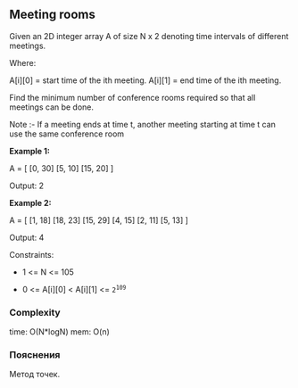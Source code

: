 ## Meeting rooms

Given an 2D integer array A of size N x 2 denoting time intervals of different meetings.

Where:

A[i][0] = start time of the ith meeting.
A[i][1] = end time of the ith meeting.

Find the minimum number of conference rooms required so that all meetings can be done.

Note :- If a meeting ends at time t, another meeting starting at time t can use the same conference room

**Example 1:**

A = [
    [0, 30]
    [5, 10]
    [15, 20]
]

Output: 2

**Example 2:**

A = [ 
    [1, 18]
    [18, 23]
    [15, 29]
    [4, 15]
    [2, 11]
    [5, 13]
]

Output: 4

Constraints:

* 1 <= N <= 105

* 0 <= A[i][0] < A[i][1] <= <code>2<sup>109</sup></code>

### Complexity
time: O(N*logN)
mem: O(n)

### Пояснения
Метод точек.